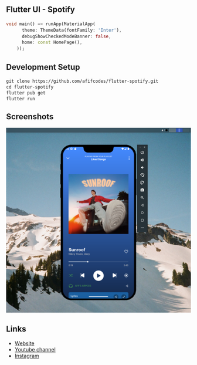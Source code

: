 ## Flutter UI - Spotify

```dart
void main() => runApp(MaterialApp(
      theme: ThemeData(fontFamily: 'Inter'),
      debugShowCheckedModeBanner: false,
      home: const HomePage(),
    ));
```

## Development Setup
```
git clone https://github.com/afifcodes/flutter-spotify.git
cd flutter-spotify
flutter pub get
flutter run
```

## Screenshots
<img src="ss.png" />

## Links

* [Website](https://afifcodes.vercel.app)
* [Youtube channel](https://youtube.com/afifcodes)
* [Instagram](https://instagram.com/afifcodes)
